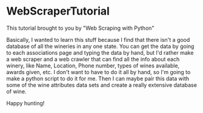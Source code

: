 # WebScraperTutorial
 This tutorial brought to you by "Web Scraping with Python"


Basically, I wanted to learn this stuff because I find that there isn't a good database of all the wineries in any one state. You can get the data by going to each associations page and typing the data by hand, but I'd rather make a web scraper and a web crawler that can find all the info about each winery, like Name, Location, Phone number, types of wines available, awards given, etc. I don't want to have to do it all by hand, so I'm going to make a python script to do it for me. Then I can maybe pair this data with some of the wine attributes data sets and create a really extensive database of wine. 

Happy hunting!